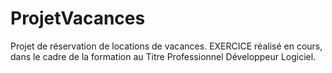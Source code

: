 ProjetVacances
==============

Projet de réservation de locations de vacances.
EXERCICE réalisé en cours, dans le cadre de la formation
au Titre Professionnel Développeur Logiciel.
